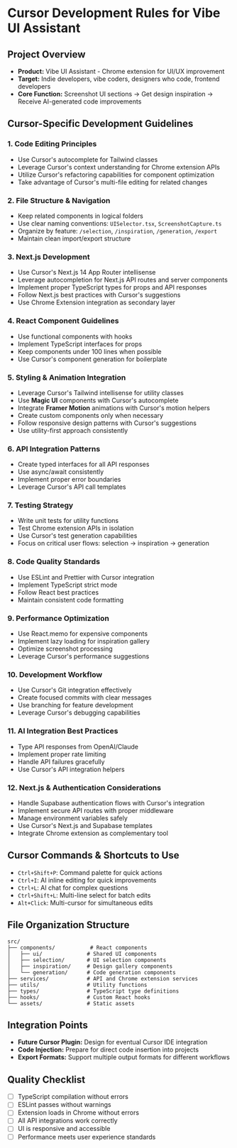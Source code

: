 # Cursor Development Rules for Vibe UI Assistant

## Project Overview
- **Product:** Vibe UI Assistant - Chrome extension for UI/UX improvement
- **Target:** Indie developers, vibe coders, designers who code, frontend developers
- **Core Function:** Screenshot UI sections → Get design inspiration → Receive AI-generated code improvements

## Cursor-Specific Development Guidelines

### 1. Code Editing Principles
- Use Cursor's autocomplete for Tailwind classes
- Leverage Cursor's context understanding for Chrome extension APIs
- Utilize Cursor's refactoring capabilities for component optimization
- Take advantage of Cursor's multi-file editing for related changes

### 2. File Structure & Navigation
- Keep related components in logical folders
- Use clear naming conventions: `UISelector.tsx`, `ScreenshotCapture.ts`
- Organize by feature: `/selection`, `/inspiration`, `/generation`, `/export`
- Maintain clean import/export structure

### 3. Next.js Development
- Use Cursor's Next.js 14 App Router intellisense
- Leverage autocompletion for Next.js API routes and server components
- Implement proper TypeScript types for props and API responses
- Follow Next.js best practices with Cursor's suggestions
- Use Chrome Extension integration as secondary layer

### 4. React Component Guidelines
- Use functional components with hooks
- Implement TypeScript interfaces for props
- Keep components under 100 lines when possible
- Use Cursor's component generation for boilerplate

### 5. Styling & Animation Integration
- Leverage Cursor's Tailwind intellisense for utility classes
- Use **Magic UI** components with Cursor's autocomplete
- Integrate **Framer Motion** animations with Cursor's motion helpers
- Create custom components only when necessary
- Follow responsive design patterns with Cursor's suggestions
- Use utility-first approach consistently

### 6. API Integration Patterns
- Create typed interfaces for all API responses
- Use async/await consistently
- Implement proper error boundaries
- Leverage Cursor's API call templates

### 7. Testing Strategy
- Write unit tests for utility functions
- Test Chrome extension APIs in isolation
- Use Cursor's test generation capabilities
- Focus on critical user flows: selection → inspiration → generation

### 8. Code Quality Standards
- Use ESLint and Prettier with Cursor integration
- Implement TypeScript strict mode
- Follow React best practices
- Maintain consistent code formatting

### 9. Performance Optimization
- Use React.memo for expensive components
- Implement lazy loading for inspiration gallery
- Optimize screenshot processing
- Leverage Cursor's performance suggestions

### 10. Development Workflow
- Use Cursor's Git integration effectively
- Create focused commits with clear messages
- Use branching for feature development
- Leverage Cursor's debugging capabilities

### 11. AI Integration Best Practices
- Type API responses from OpenAI/Claude
- Implement proper rate limiting
- Handle API failures gracefully
- Use Cursor's API integration helpers

### 12. Next.js & Authentication Considerations
- Handle Supabase authentication flows with Cursor's integration
- Implement secure API routes with proper middleware
- Manage environment variables safely
- Use Cursor's Next.js and Supabase templates
- Integrate Chrome extension as complementary tool

## Cursor Commands & Shortcuts to Use
- `Ctrl+Shift+P`: Command palette for quick actions
- `Ctrl+I`: AI inline editing for quick improvements
- `Ctrl+L`: AI chat for complex questions
- `Ctrl+Shift+L`: Multi-line select for batch edits
- `Alt+Click`: Multi-cursor for simultaneous edits

## File Organization Structure
```
src/
├── components/           # React components
│   ├── ui/              # Shared UI components
│   ├── selection/       # UI selection components
│   ├── inspiration/     # Design gallery components
│   └── generation/      # Code generation components
├── services/            # API and Chrome extension services
├── utils/               # Utility functions
├── types/               # TypeScript type definitions
├── hooks/               # Custom React hooks
└── assets/              # Static assets
```

## Integration Points
- **Future Cursor Plugin:** Design for eventual Cursor IDE integration
- **Code Injection:** Prepare for direct code insertion into projects
- **Export Formats:** Support multiple output formats for different workflows

## Quality Checklist
- [ ] TypeScript compilation without errors
- [ ] ESLint passes without warnings
- [ ] Extension loads in Chrome without errors
- [ ] All API integrations work correctly
- [ ] UI is responsive and accessible
- [ ] Performance meets user experience standards